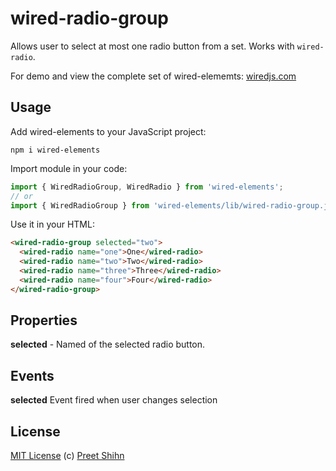 # wired-radio-group
Allows user to select at most one radio button from a set. Works with `wired-radio`.

For demo and view the complete set of wired-elememts: [wiredjs.com](http://wiredjs.com/)

## Usage

Add wired-elements to your JavaScript project:
```
npm i wired-elements
```

Import module in your code:

```javascript
import { WiredRadioGroup, WiredRadio } from 'wired-elements';
// or
import { WiredRadioGroup } from 'wired-elements/lib/wired-radio-group.js';
```

Use it in your HTML:
```html
<wired-radio-group selected="two">
  <wired-radio name="one">One</wired-radio>
  <wired-radio name="two">Two</wired-radio>
  <wired-radio name="three">Three</wired-radio>
  <wired-radio name="four">Four</wired-radio>
</wired-radio-group>
```

## Properties

**selected** - Named of the selected radio button.

## Events

**selected** Event fired when user changes selection

## License
[MIT License](https://github.com/rough-stuff/wired-elements/blob/master/LICENSE) (c) [Preet Shihn](https://twitter.com/preetster)